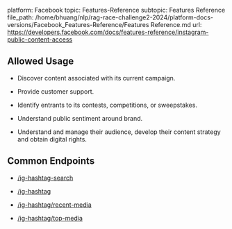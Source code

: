 platform: Facebook
topic: Features-Reference
subtopic: Features Reference
file_path: /home/bhuang/nlp/rag-race-challenge2-2024/platform-docs-versions/Facebook_Features-Reference/Features Reference.md
url: https://developers.facebook.com/docs/features-reference/instagram-public-content-access

## Allowed Usage

* Discover content associated with its current campaign.
    
* Provide customer support.
    
* Identify entrants to its contests, competitions, or sweepstakes.
    
* Understand public sentiment around brand.
    
* Understand and manage their audience, develop their content strategy and obtain digital rights.
    

## Common Endpoints

* [/ig-hashtag-search](https://developers.facebook.com/docs/instagram-api/reference/ig-hashtag-search)
    
* [/ig-hashtag](https://developers.facebook.com/docs/instagram-api/reference/ig-hashtag)
    
* [/ig-hashtag/recent-media](https://developers.facebook.com/docs/instagram-api/reference/ig-hashtag/recent-media)
    
* [/ig-hashtag/top-media](https://developers.facebook.com/docs/instagram-api/reference/ig-hashtag/top-media)